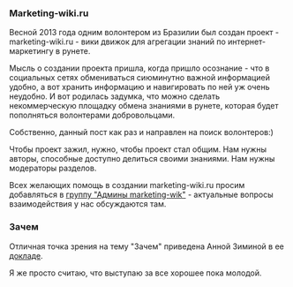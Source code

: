 ### Marketing-wiki.ru

Весной 2013 года одним волонтером из Бразилии был создан проект - marketing-wiki.ru - вики движок для агрегации знаний по интернет-маркетингу в рунете.

Мысль о создании проекта пришла, когда пришло осознание - что в социальных сетях обмениваться сиюминутно важной информацией удобно, а вот хранить информацию и навигировать по ней уж очень неудобно. И вот родилась задумка, что можно сделать некоммерческую площадку обмена знаниями в рунете, которая будет пополняться волонтерами добровольцами.

Собственно, данный пост как раз и направлен на поиск волонтеров:)

Чтобы проект зажил, нужно, чтобы проект стал общим. Нам нужны авторы, способные доступно делиться своими знаниями. Нам нужны модераторы разделов.

Всех желающих помощь в создании marketing-wiki.ru просим добавляться в [группу "Админы marketing-wik"](https://www.facebook.com/groups/marketing.wiki.ru/) - актуальные вопросы взаимодействия у нас обсуждаются там.

### Зачем

Отличная точка зрения на тему "Зачем" приведена Анной Зиминой в ее [докладе](http://bit.ly/1C5SiGJ).

Я же просто считаю, что выступаю за все хорошее пока молодой.


